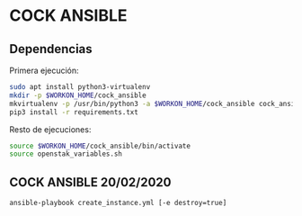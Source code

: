 # COCK ANSIBLE

## Dependencias

Primera ejecución:

```bash
sudo apt install python3-virtualenv
mkdir -p $WORKON_HOME/cock_ansible
mkvirtualenv -p /usr/bin/python3 -a $WORKON_HOME/cock_ansible cock_ansible
pip3 install -r requirements.txt
```

Resto de ejecuciones:

```bash
source $WORKON_HOME/cock_ansible/bin/activate
source openstak_variables.sh
```

## COCK ANSIBLE 20/02/2020

```bash
ansible-playbook create_instance.yml [-e destroy=true]
```
